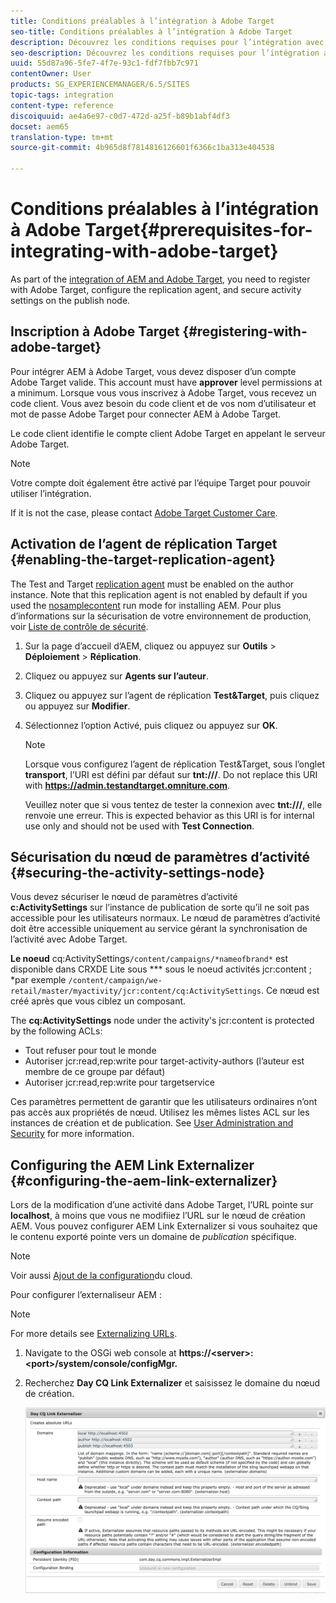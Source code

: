 ```yaml
---
title: Conditions préalables à l’intégration à Adobe Target
seo-title: Conditions préalables à l’intégration à Adobe Target
description: Découvrez les conditions requises pour l’intégration avec Adobe Target.
seo-description: Découvrez les conditions requises pour l’intégration avec Adobe Target.
uuid: 55d87a96-5fe7-4f7e-93c1-fdf7fbb7c971
contentOwner: User
products: SG_EXPERIENCEMANAGER/6.5/SITES
topic-tags: integration
content-type: reference
discoiquuid: ae4a6e97-c0d7-472d-a25f-b89b1abf4df3
docset: aem65
translation-type: tm+mt
source-git-commit: 4b965d8f7814816126601f6366c1ba313e404538

---
```



# Conditions préalables à l’intégration à Adobe Target{#prerequisites-for-integrating-with-adobe-target}

As part of the [integration of AEM and Adobe Target](/help/sites-administering/target.md), you need to register with Adobe Target, configure the replication agent, and secure activity settings on the publish node.

## Inscription à Adobe Target {#registering-with-adobe-target}

Pour intégrer AEM à Adobe Target, vous devez disposer d’un compte Adobe Target valide. This account must have **approver** level permissions at a minimum. Lorsque vous vous inscrivez à Adobe Target, vous recevez un code client. Vous avez besoin du code client et de vos nom d’utilisateur et mot de passe Adobe Target pour connecter AEM à Adobe Target.

Le code client identifie le compte client Adobe Target en appelant le serveur Adobe Target.

>[!NOTE]
>
>Votre compte doit également être activé par l’équipe Target pour pouvoir utiliser l’intégration.
>
>
>If it is not the case, please contact [Adobe Target Customer Care](https://marketing.adobe.com/resources/help/en_US/target/target/r_problem.html).

## Activation de l’agent de réplication Target {#enabling-the-target-replication-agent}

The Test and Target [replication agent](/help/sites-deploying/replication.md) must be enabled on the author instance. Note that this replication agent is not enabled by default if you used the [nosamplecontent](/help/sites-deploying/configure-runmodes.md#using-samplecontent-and-nosamplecontent) run mode for installing AEM. Pour plus d’informations sur la sécurisation de votre environnement de production, voir [Liste de contrôle de sécurité](/help/sites-administering/security-checklist.md).

1. Sur la page d’accueil d’AEM, cliquez ou appuyez sur **Outils** > **Déploiement** > **Réplication**.
1. Cliquez ou appuyez sur **Agents sur l’auteur**.
1. Cliquez ou appuyez sur l’agent de réplication **Test&amp;Target**, puis cliquez ou appuyez sur **Modifier**.
1. Sélectionnez l’option Activé, puis cliquez ou appuyez sur **OK**.

   >[!NOTE]
   >
   >Lorsque vous configurez l’agent de réplication Test&amp;Target, sous l’onglet **transport**, l’URI est défini par défaut sur **tnt:///**. Do not replace this URI with **https://admin.testandtarget.omniture.com**.
   >
   >Veuillez noter que si vous tentez de tester la connexion avec **tnt:///**, elle renvoie une erreur. This is expected behavior as this URI is for internal use only and should not be used with **Test Connection**.

## Sécurisation du nœud de paramètres d’activité {#securing-the-activity-settings-node}

Vous devez sécuriser le nœud de paramètres d’activité **c:ActivitySettings** sur l’instance de publication de sorte qu’il ne soit pas accessible pour les utilisateurs normaux. Le nœud de paramètres d’activité doit être accessible uniquement au service gérant la synchronisation de l’activité avec Adobe Target.

**Le noeud** cq:ActivitySettings`/content/campaigns/*nameofbrand*` est disponible dans CRXDE Lite sous *** sous le noeud activités jcr:content ; *par exemple `/content/campaign/we-retail/master/myactivity/jcr:content/cq:ActivitySettings`. Ce nœud est créé après que vous ciblez un composant.

The **cq:ActivitySettings** node under the activity&#39;s jcr:content is protected by the following ACLs:

* Tout refuser pour tout le monde
* Autoriser jcr:read,rep:write pour target-activity-authors (l’auteur est membre de ce groupe par défaut)
* Autoriser jcr:read,rep:write pour targetservice

Ces paramètres permettent de garantir que les utilisateurs ordinaires n’ont pas accès aux propriétés de nœud. Utilisez les mêmes listes ACL sur les instances de création et de publication. See [User Administration and Security](/help/sites-administering/security.md) for more information.

## Configuring the AEM Link Externalizer {#configuring-the-aem-link-externalizer}

Lors de la modification d’une activité dans Adobe Target, l’URL pointe sur **localhost**, à moins que vous ne modifiiez l’URL sur le nœud de création AEM. Vous pouvez configurer AEM Link Externalizer si vous souhaitez que le contenu exporté pointe vers un domaine de *publication* spécifique.

>[!NOTE]
>
>Voir aussi [Ajout de la configuration](/help/sites-administering/experience-fragments-target.md#add-the-cloud-configuration)du cloud.

Pour configurer l’externaliseur AEM :

>[!NOTE]
>
>For more details see [Externalizing URLs](/help/sites-developing/externalizer.md).

1. Navigate to the OSGi web console at **https://&lt;server>:&lt;port>/system/console/configMgr.**
1. Recherchez **Day CQ Link Externalizer** et saisissez le domaine du nœud de création.

   ![chlimage_1-120](assets/aem-externalizer-01.png)

